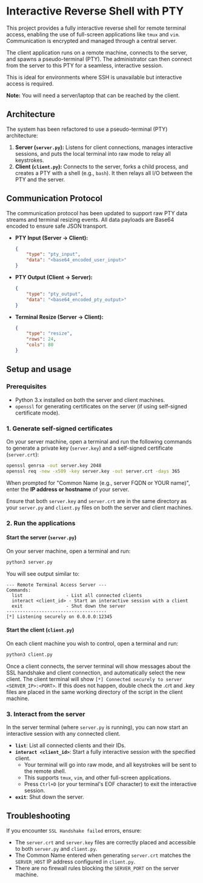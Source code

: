 # Interactive Reverse Shell with PTY

This project provides a fully interactive reverse shell for remote terminal access, enabling the use of full-screen applications like `tmux` and `vim`. Communication is encrypted and managed through a central server.

The client application runs on a remote machine, connects to the server, and spawns a pseudo-terminal (PTY). The administrator can then connect from the server to this PTY for a seamless, interactive session.

This is ideal for environments where SSH is unavailable but interactive access is required.

**Note:** You will need a server/laptop that can be reached by the client.

## Architecture

The system has been refactored to use a pseudo-terminal (PTY) architecture:

1.  **Server (`server.py`):** Listens for client connections, manages interactive sessions, and puts the local terminal into raw mode to relay all keystrokes.
2.  **Client (`client.py`):** Connects to the server, forks a child process, and creates a PTY with a shell (e.g., `bash`). It then relays all I/O between the PTY and the server.

## Communication Protocol

The communication protocol has been updated to support raw PTY data streams and terminal resizing events. All data payloads are Base64 encoded to ensure safe JSON transport.

*   **PTY Input (Server -> Client):**
    ```json
    {
        "type": "pty_input",
        "data": "<base64_encoded_user_input>"
    }
    ```

*   **PTY Output (Client -> Server):**
    ```json
    {
        "type": "pty_output",
        "data": "<base64_encoded_pty_output>"
    }
    ```

*   **Terminal Resize (Server -> Client):**
    ```json
    {
        "type": "resize",
        "rows": 24,
        "cols": 80
    }
    ```

## Setup and usage

### Prerequisites

*   Python 3.x installed on both the server and client machines.
*   `openssl` for generating certificates on the server (if using self-signed certificate mode).

### 1. Generate self-signed certificates

On your server machine, open a terminal and run the following commands to generate a private key (`server.key`) and a self-signed certificate (`server.crt`):

```bash
openssl genrsa -out server.key 2048
openssl req -new -x509 -key server.key -out server.crt -days 365
```

When prompted for "Common Name (e.g., server FQDN or YOUR name)", enter the **IP address or hostname** of your server.

Ensure that both `server.key` and `server.crt` are in the same directory as your `server.py` and `client.py` files on both the server and client machines.

### 2. Run the applications

#### Start the server (`server.py`)

On your server machine, open a terminal and run:

```bash
python3 server.py
```

You will see output similar to:

```
--- Remote Terminal Access Server ---
Commands:
  list                - List all connected clients
  interact <client_id> - Start an interactive session with a client
  exit                - Shut down the server
-------------------------------------
[*] Listening securely on 0.0.0.0:12345
```

#### Start the client (`client.py`)

On each client machine you wish to control, open a terminal and run:

```bash
python3 client.py
```

Once a client connects, the server terminal will show messages about the SSL handshake and client connection, and automatically select the new client. The client terminal will show `[*] Connected securely to server <SERVER_IP>:<PORT>`. If this does not happen, double check the .crt and .key files are placed in the same working directory of the script in the client machine.

### 3. Interact from the server

In the server terminal (where `server.py` is running), you can now start an interactive session with any connected client.

*   **`list`**: List all connected clients and their IDs.
*   **`interact <client_id>`**: Start a fully interactive session with the specified client.
    *   Your terminal will go into raw mode, and all keystrokes will be sent to the remote shell.
    *   This supports `tmux`, `vim`, and other full-screen applications.
    *   Press `Ctrl+D` (or your terminal's EOF character) to exit the interactive session.
*   **`exit`**: Shut down the server.

## Troubleshooting

If you encounter `SSL Handshake failed` errors, ensure:

*   The `server.crt` and `server.key` files are correctly placed and accessible to both `server.py` and `client.py`.
*   The Common Name entered when generating `server.crt` matches the `SERVER_HOST` IP address configured in `client.py`.
*   There are no firewall rules blocking the `SERVER_PORT` on the server machine.
